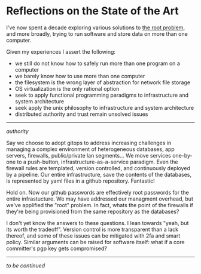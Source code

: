 # Reflections on the State of the Art

I've now spent a decade exploring various solutions to [the root problem](https://papers.freebsd.org/2000/phk-jails.files/sane2000-jail.pdf), and more broadly, trying to run software and store data on more than one computer.

Given my experiences I assert the following:

- we still do not know how to safely run more than one program on a computer
- we barely know how to use more than one computer
- the filesystem is the wrong layer of abstraction for network file storage
- OS virtualization is the only rational option
- seek to apply functional programming paradigms to infrastructure and system architecture
- seek apply the unix philosophy to infrastructure and system architecture
- distributed authority and trust remain unsolved issues

---

*authority*

Say we choose to adopt gitops to address increasing challenges in managing a complex environment of heterogeneous databases, app servers, firewalls, public/private lan segments...  We move services one-by-one to a push-button, infrastructure-as-a-service paradigm.  Even the firewall rules are templated, version controlled, and continuously deployed by a pipeline.  Our entire infrastructure, save the contents of the databases, is represented by yaml files in a github repository.  Fantastic!

Hold on.  Now our github passwords are effectively root passwords for the entire infrastucture.  We may have addressed our managment overhead, but we've applified the "root" problem.  In fact, whats the point of the firewalls if they're being provisioned from the same repository as the databases?

I don't yet know the answers to these questions.  I lean towards "yeah, but its worth the tradeoff".  Version control is more transparent than a lack thereof, and some of these issues can be mitigated with 2fa and smart policy.  Similar arguments can be raised for software itself: what if a core committer's pgp key gets compromised?

---

*to be continued*
